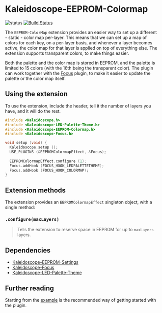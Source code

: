 # Kaleidoscope-EEPROM-Colormap

![status][st:experimental] [![Build Status][travis:image]][travis:status]

 [travis:image]: https://travis-ci.org/keyboardio/Kaleidoscope-EEPROM-Colormap.svg?branch=master
 [travis:status]: https://travis-ci.org/keyboardio/Kaleidoscope-EEPROM-Colormap

 [st:stable]: https://img.shields.io/badge/stable-✔-black.svg?style=flat&colorA=44cc11&colorB=494e52
 [st:broken]: https://img.shields.io/badge/broken-X-black.svg?style=flat&colorA=e05d44&colorB=494e52
 [st:experimental]: https://img.shields.io/badge/experimental----black.svg?style=flat&colorA=dfb317&colorB=494e52

The `EEPROM-ColorMap` extension provides an easier way to set up a different -
static - color map per-layer. This means that we can set up a map of colors for
each key, on a per-layer basis, and whenever a layer becomes active, the color
map for that layer is applied on top of everything else. The extension supports
transparent colors, to make things easier.

Both the palette and the color map is stored in EEPROM, and the palette is
limited to 15 colors (with the 16th being the transparent color). The plugin can
work together with the [Focus][plugin:focus] plugin, to make it easier to update
the palette or the color map itself.

 [plugin:focus]: https://github.com/keyboardio/Kaleidoscope-Focus

## Using the extension

To use the extension, include the header, tell it the number of layers you have,
and it will do the rest.

```c++
#include <Kaleidoscope.h>
#include <Kaleidoscope-LED-Palette-Theme.h>
#include <Kaleidoscope-EEPROM-Colormap.h>
#include <Kaleidoscope-Focus.h>

void setup (void) {
  Kaleidoscope.setup ();
  USE_PLUGINS (&EEPROMColormapEffect, &Focus);
  
  EEPROMColormapEffect.configure (1);
  Focus.addHook (FOCUS_HOOK_LEDPALETTETHEME);
  Focus.addHook (FOCUS_HOOK_COLORMAP);
}
```

## Extension methods

The extension provides an `EEPROMColormapEffect` singleton object, with a single method:

### `.configure(maxLayers)`

> Tells the extension to reserve space in EEPROM for up to `maxLayers` layers.

## Dependencies

* [Kaleidoscope-EEPROM-Settings](https://github.com/keyboardio/Kaleidoscope-EEPROM-Settings)
* [Kaleidoscope-Focus](https://github.com/keyboardio/Kaleidoscope-Focus)
* [Kaleidoscope-LED-Palette-Theme](https://github.com/keyboardio/Kaleidoscope-LED-Palette-Theme)

## Further reading

Starting from the [example][plugin:example] is the recommended way of getting
started with the plugin.

 [plugin:example]: https://github.com/keyboardio/Kaleidoscope-EEPROM-Colormap/blob/master/examples/EEPROM-Colormap/EEPROM-Colormap.ino

